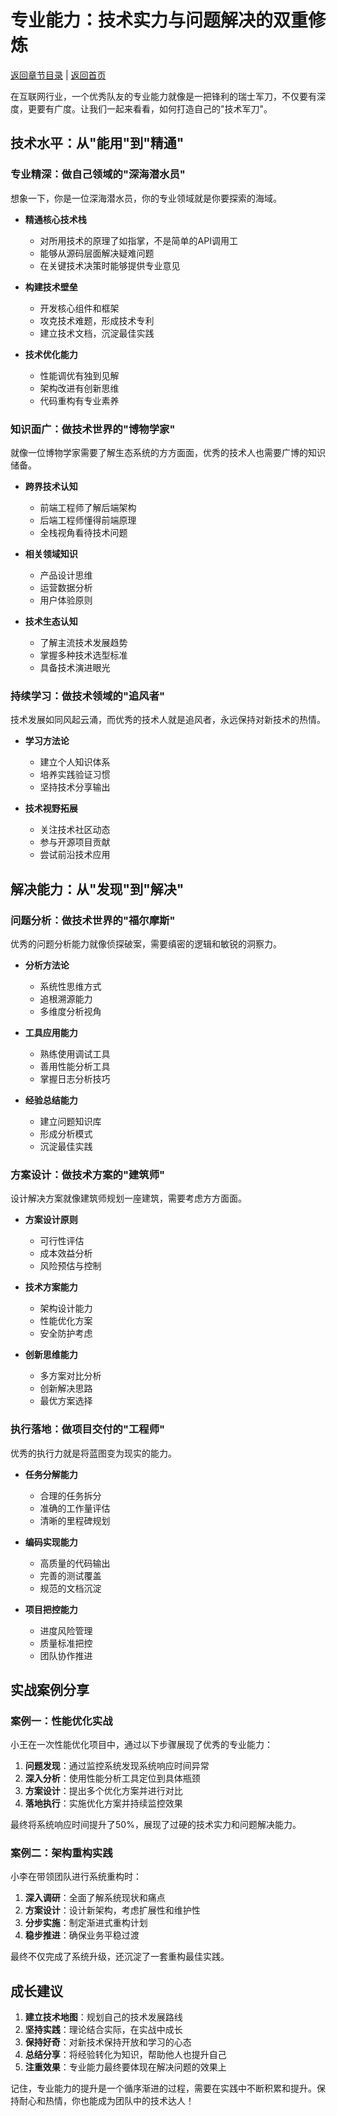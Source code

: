 # 专业能力：技术实力与问题解决的双重修炼

[返回章节目录](./index.md) | [返回首页](../README.md)

在互联网行业，一个优秀队友的专业能力就像是一把锋利的瑞士军刀，不仅要有深度，更要有广度。让我们一起来看看，如何打造自己的"技术军刀"。

## 技术水平：从"能用"到"精通"

### 专业精深：做自己领域的"深海潜水员"

想象一下，你是一位深海潜水员，你的专业领域就是你要探索的海域。

- **精通核心技术栈**
  - 对所用技术的原理了如指掌，不是简单的API调用工
  - 能够从源码层面解决疑难问题
  - 在关键技术决策时能够提供专业意见

- **构建技术壁垒**
  - 开发核心组件和框架
  - 攻克技术难题，形成技术专利
  - 建立技术文档，沉淀最佳实践

- **技术优化能力**
  - 性能调优有独到见解
  - 架构改进有创新思维
  - 代码重构有专业素养

### 知识面广：做技术世界的"博物学家"

就像一位博物学家需要了解生态系统的方方面面，优秀的技术人也需要广博的知识储备。

- **跨界技术认知**
  - 前端工程师了解后端架构
  - 后端工程师懂得前端原理
  - 全栈视角看待技术问题

- **相关领域知识**
  - 产品设计思维
  - 运营数据分析
  - 用户体验原则

- **技术生态认知**
  - 了解主流技术发展趋势
  - 掌握多种技术选型标准
  - 具备技术演进眼光

### 持续学习：做技术领域的"追风者"

技术发展如同风起云涌，而优秀的技术人就是追风者，永远保持对新技术的热情。

- **学习方法论**
  - 建立个人知识体系
  - 培养实践验证习惯
  - 坚持技术分享输出

- **技术视野拓展**
  - 关注技术社区动态
  - 参与开源项目贡献
  - 尝试前沿技术应用

## 解决能力：从"发现"到"解决"

### 问题分析：做技术世界的"福尔摩斯"

优秀的问题分析能力就像侦探破案，需要缜密的逻辑和敏锐的洞察力。

- **分析方法论**
  - 系统性思维方式
  - 追根溯源能力
  - 多维度分析视角

- **工具应用能力**
  - 熟练使用调试工具
  - 善用性能分析工具
  - 掌握日志分析技巧

- **经验总结能力**
  - 建立问题知识库
  - 形成分析模式
  - 沉淀最佳实践

### 方案设计：做技术方案的"建筑师"

设计解决方案就像建筑师规划一座建筑，需要考虑方方面面。

- **方案设计原则**
  - 可行性评估
  - 成本效益分析
  - 风险预估与控制

- **技术方案能力**
  - 架构设计能力
  - 性能优化方案
  - 安全防护考虑

- **创新思维能力**
  - 多方案对比分析
  - 创新解决思路
  - 最优方案选择

### 执行落地：做项目交付的"工程师"

优秀的执行力就是将蓝图变为现实的能力。

- **任务分解能力**
  - 合理的任务拆分
  - 准确的工作量评估
  - 清晰的里程碑规划

- **编码实现能力**
  - 高质量的代码输出
  - 完善的测试覆盖
  - 规范的文档沉淀

- **项目把控能力**
  - 进度风险管理
  - 质量标准把控
  - 团队协作推进

## 实战案例分享

### 案例一：性能优化实战

小王在一次性能优化项目中，通过以下步骤展现了优秀的专业能力：

1. **问题发现**：通过监控系统发现系统响应时间异常
2. **深入分析**：使用性能分析工具定位到具体瓶颈
3. **方案设计**：提出多个优化方案并进行对比
4. **落地执行**：实施优化方案并持续监控效果

最终将系统响应时间提升了50%，展现了过硬的技术实力和问题解决能力。

### 案例二：架构重构实践

小李在带领团队进行系统重构时：

1. **深入调研**：全面了解系统现状和痛点
2. **方案设计**：设计新架构，考虑扩展性和维护性
3. **分步实施**：制定渐进式重构计划
4. **稳步推进**：确保业务平稳过渡

最终不仅完成了系统升级，还沉淀了一套重构最佳实践。

## 成长建议

1. **建立技术地图**：规划自己的技术发展路线
2. **坚持实践**：理论结合实际，在实战中成长
3. **保持好奇**：对新技术保持开放和学习的心态
4. **总结分享**：将经验转化为知识，帮助他人也提升自己
5. **注重效果**：专业能力最终要体现在解决问题的效果上

记住，专业能力的提升是一个循序渐进的过程，需要在实践中不断积累和提升。保持耐心和热情，你也能成为团队中的技术达人！
